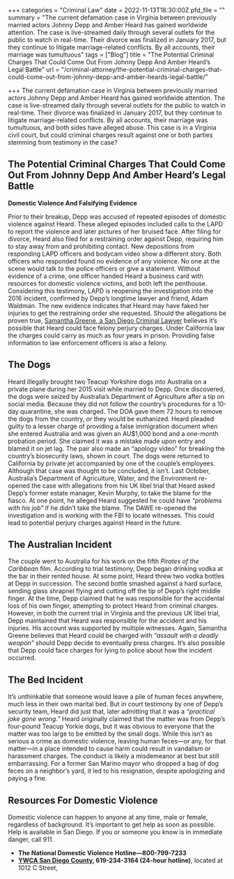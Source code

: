 +++
categories = "Criminal Law"
date = 2022-11-13T18:30:00Z
pfd_file = ""
summary = "The current defamation case in Virginia between previously married actors Johnny Depp and Amber Heard has gained worldwide attention. The case is live-streamed daily through several outlets for the public to watch in real-time. Their divorce was finalized in January 2017, but they continue to litigate marriage-related conflicts. By all accounts, their marriage was tumultuous"
tags = ["Blog"]
title = "The Potential Criminal Charges That Could Come Out From Johnny Depp And Amber Heard’s Legal Battle"
url = "/criminal-attorney/the-potential-criminal-charges-that-could-come-out-from-johnny-depp-and-amber-heards-legal-battle/"

+++
The current defamation case in Virginia between previously married actors Johnny Depp and Amber Heard has gained worldwide attention. The case is live-streamed daily through several outlets for the public to watch in real-time. Their divorce was finalized in January 2017, but they continue to litigate marriage-related conflicts. By all accounts, their marriage was tumultuous, and both sides have alleged abuse. This case is in a Virginia civil court, but could criminal charges result against one or both parties stemming from testimony in the case?

## The Potential Criminal Charges That Could Come Out From Johnny Depp And Amber Heard’s Legal Battle

**Domestic Violence And Falsifying Evidence**

Prior to their breakup, Depp was accused of repeated episodes of domestic violence against Heard. These alleged episodes included calls to the LAPD to report the violence and later pictures of her bruised face. After filing for divorce, Heard also filed for a restraining order against Depp, requiring him to stay away from and prohibiting contact. New depositions from responding LAPD officers and bodycam video show a different story. Both officers who responded found no evidence of any violence. No one at the scene would talk to the police officers or give a statement. Without evidence of a crime, one officer handed Heard a business card with resources for domestic violence victims, and both left the penthouse. Considering this testimony, LAPD is reopening the investigation into the 2016 incident, confirmed by Depp’s longtime lawyer and friend, Adam Waldman. The new evidence indicates that Heard may have faked her injuries to get the restraining order she requested. Should the allegations be proven true, [Samantha Greene, a San Diego Criminal Lawyer](https://www.sevenslegal.com/) believes it’s possible that Heard could face felony perjury charges. Under California law the charges could carry as much as four years in prison. Providing false information to law enforcement officers is also a felony.

## **The Dogs**

Heard illegally brought two Teacup Yorkshire dogs into Australia on a private plane during her 2015 visit while married to Depp. Once discovered, the dogs were seized by Australia’s Department of Agriculture after a tip on social media. Because they did not follow the country’s procedures for a 10-day quarantine, she was charged. The DOA gave them 72 hours to remove the dogs from the country, or they would be euthanized. Heard pleaded guilty to a lesser charge of providing a false immigration document when she entered Australia and was given an AU$1,000 bond and a one-month probation period. She claimed it was a mistake made upon entry and blamed it on jet lag. The pair also made an “apology video” for breaking the country’s biosecurity laws, shown in court. The dogs were returned to California by private jet accompanied by one of the couple’s employees. Although that case was thought to be concluded, it isn’t. Last October, Australia’s Department of Agriculture, Water, and the Environment re-opened the case with allegations from his UK libel trial that Heard asked Depp’s former estate manager, Kevin Murphy, to take the blame for the fiasco. At one point, he alleged Heard suggested he could have _“problems with his job”_ if he didn’t take the blame. The DAWE re-opened the investigation and is working with the FBI to locate witnesses. This could lead to potential perjury charges against Heard in the future.

## **The Australian Incident**

The couple went to Australia for his work on the fifth _Pirates of the Caribbean_ film. According to trial testimony, Depp began drinking vodka at the bar in their rented house. At some point, Heard threw two vodka bottles at Depp in succession. The second bottle smashed against a hard surface, sending glass shrapnel flying and cutting off the tip of Depp’s right middle finger. At the time, Depp claimed that he was responsible for the accidental loss of his own finger, attempting to protect Heard from criminal charges. However, in both the current trial in Virginia and the previous UK libel trial, Depp maintained that Heard was responsible for the accident and his injuries. His account was supported by multiple witnesses. Again, Samantha Greene believes that Heard could be charged with _“assault with a deadly weapon”_ should Depp decide to eventually press charges. It’s also possible that Depp could face charges for lying to police about how the incident occurred.

## **The Bed Incident**

It’s unthinkable that someone would leave a pile of human feces anywhere, much less in their own marital bed. But in court testimony by one of Depp’s security team, Heard did just that, later admitting that it was a _“practical joke gone wrong.”_ Heard originally claimed that the matter was from Depp’s four-pound Teacup Yorkie dogs, but it was obvious to everyone that the matter was too large to be emitted by the small dogs. While this isn’t as serious a crime as domestic violence, leaving human feces—or any, for that matter—in a place intended to cause harm could result in vandalism or harassment charges. The conduct is likely a misdemeanor at best but still embarrassing. For a former San Marino mayor who dropped a bag of dog feces on a neighbor’s yard, it led to his resignation, despite apologizing and paying a fine.

## **Resources For Domestic Violence**

Domestic violence can happen to anyone at any time, male or female, regardless of background. It’s important to get help as soon as possible. Help is available in San Diego. If you or someone you know is in immediate danger, call 911.

* **The National Domestic Violence Hotline—800-799-7233**
* [**YWCA San Diego County**](http://www.ywcasandiego.org/get-help/beckys-house.html)**, 619-234-3164 (24-hour hotline)**, located at 1012 C Street,